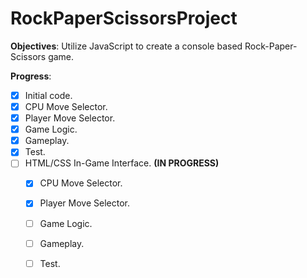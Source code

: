 # RockPaperScissorsProject
**Objectives**: Utilize JavaScript to create a console based Rock-Paper-Scissors game.

**Progress**:
- [x] Initial code.
- [x] CPU Move Selector.
- [x] Player Move Selector.
- [x] Game Logic.
- [x] Gameplay.
- [x] Test.
- [ ] HTML/CSS In-Game Interface. **(IN PROGRESS)**
  - [x] CPU Move Selector.
  - [x] Player Move Selector.
  - [ ] Game Logic.
  - [ ] Gameplay.
  - [ ] Test.

